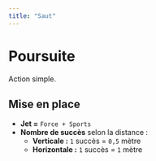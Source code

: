 ```yaml
---
title: "Saut"
---
```


# Poursuite

Action simple.

## Mise en place
* **Jet =** `Force + Sports`
* **Nombre de succès** selon la distance :
    * **Verticale :** `1` succès = `0,5` mètre
    * **Horizontale :** `1` succès = `1` mètre
